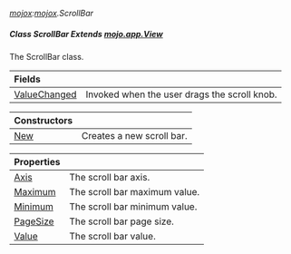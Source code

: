 _[mojox](../../modules/mojox/mojox-module.md):[mojox](../../modules/mojox/mojox-module.md).ScrollBar_
##### Class ScrollBar Extends [mojo.app.View](../../modules/mojo/mojo-app-view.md)
The ScrollBar class.

| Fields | |
|:---|:---|
| [ValueChanged](mojox-scrollbar-valuechanged.md) | Invoked when the user drags the scroll knob. |

| Constructors | |
|:---|:---|
| [New](mojox-scrollbar-new.md) | Creates a new scroll bar. |

| Properties | |
|:---|:---|
| [Axis](mojox-scrollbar-axis.md) | The scroll bar axis. |
| [Maximum](mojox-scrollbar-maximum.md) | The scroll bar maximum value. |
| [Minimum](mojox-scrollbar-minimum.md) | The scroll bar minimum value. |
| [PageSize](mojox-scrollbar-pagesize.md) | The scroll bar page size. |
| [Value](mojox-scrollbar-value.md) | The scroll bar value. |
